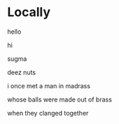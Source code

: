 # Locally
hello 

hi

sugma

deez nuts

i once met a man in madrass

whose balls were made out of brass

when they clanged together